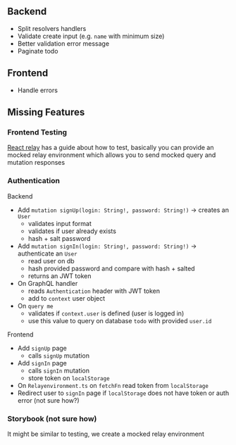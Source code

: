 ## Backend

- Split resolvers handlers
- Validate create input (e.g. `name` with minimum size)
- Better validation error message
- Paginate todo

## Frontend

- Handle errors

## Missing Features

### Frontend Testing

[React relay](https://relay.dev/docs/guides/testing-relay-components/) has a guide about how to test, basically you can provide an mocked relay environment which allows you to send mocked query and mutation responses

### Authentication

Backend

- Add `mutation signUp(login: String!, password: String!)` -> creates an `User`
  - validates input format
  - validates if user already exists
  - hash + salt password
- Add `mutation signIn(login: String!, password: String!)` -> authenticate an `User`
  - read user on db
  - hash provided password and compare with hash + salted
  - returns an JWT token
- On GraphQL handler
  - reads `Authentication` header with JWT token
  - add to `context` user object
- On `query me`
  - validates if `context.user` is defined (user is logged in)
  - use this value to query on database `todo` with provided `user.id`

Frontend

- Add `signUp` page
  - calls `signUp` mutation
- Add `signIn` page
  - calls `signIn` mutation
  - store token on `localStorage`
- On `Relayenvironment.ts` on `fetchFn` read token from `localStorage`
- Redirect user to `signIn` page if `localStorage` does not have token or auth error (not sure how?)

### Storybook (not sure how)

It might be similar to testing, we create a mocked relay environment
